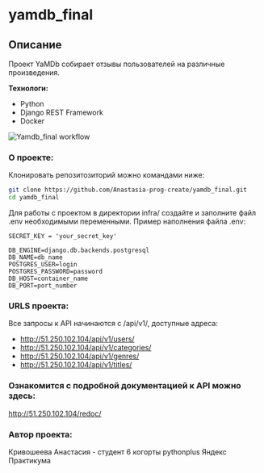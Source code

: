 # yamdb_final

## **Описание**
Проект YaMDb собирает отзывы пользователей на различные произведения.

**Технологи:**
* Python
* Django REST Framework
* Docker

![Yamdb_final workflow](https://github.com/Anastasia-prog-create/yamdb_final/actions/workflows/yamdb_workflow.yml/badge.svg?event=push)

### О проекте:

Клонировать репозитозиторий можно командами ниже:
```sh
git clone https://github.com/Anastasia-prog-create/yamdb_final.git
cd yamdb_final
```
Для работы с проектом в директории infra/ cоздайте и заполните файл .env необходимыми переменными.
Пример наполнения файла .env:
```
SECRET_KEY = 'your_secret_key'

DB_ENGINE=django.db.backends.postgresql
DB_NAME=db_name
POSTGRES_USER=login
POSTGRES_PASSWORD=password
DB_HOST=container_name
DB_PORT=port_number
```
### URLS проекта:
Все запросы к API начинаются с /api/v1/, доступные адреса:
* http://51.250.102.104/api/v1/users/
* http://51.250.102.104/api/v1/categories/
* http://51.250.102.104/api/v1/genres/
* http://51.250.102.104/api/v1/titles/

### Ознакомится с подробной документацией к API можно здесь:
http://51.250.102.104/redoc/

### Автор проекта:
Кривошеева Анастасия - студент 6 когорты pythonplus Яндекс Практикума

